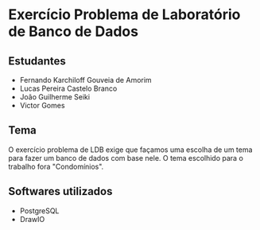 # Exercício Problema de Laboratório de Banco de Dados

## Estudantes

* Fernando Karchiloff Gouveia de Amorim
* Lucas Pereira Castelo Branco
* João Guilherme Seiki
* Victor Gomes

## Tema

O exercício problema de LDB exige que façamos uma escolha de um tema para fazer um banco de dados com base nele. O tema escolhido para o trabalho fora "Condomínios".

## Softwares utilizados

* PostgreSQL
* DrawIO
